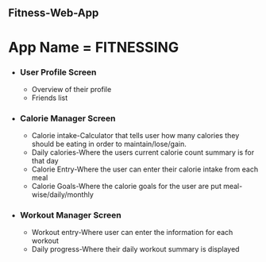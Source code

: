 **Fitness-Web-App**
---
# App Name = FITNESSING
* ### User Profile Screen
    * Overview of their profile
    * Friends list
* ### Calorie Manager Screen
    * Calorie intake-Calculator that tells user how many calories they should be eating in order to maintain/lose/gain.
    * Daily calories-Where the users current calorie count summary is for that day 
    * Calorie Entry-Where the user can enter their calorie intake from each meal
    * Calorie Goals-Where the calorie goals for the user are put meal-wise/daily/monthly
* ### Workout Manager Screen
    * Workout entry-Where user can enter the information for each workout
    * Daily progress-Where their daily workout summary is displayed
    
    